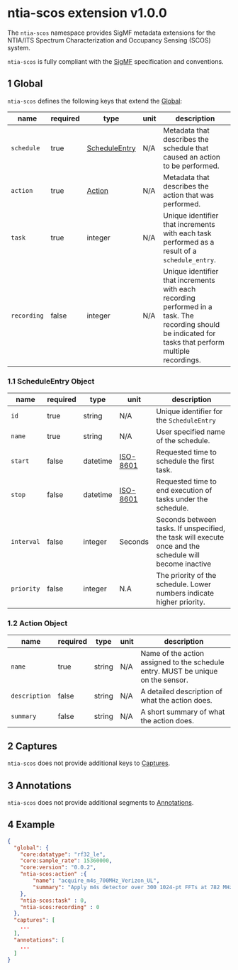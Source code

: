 # ntia-scos extension v1.0.0
The `ntia-scos` namespace provides SigMF metadata extensions for the NTIA/ITS Spectrum Characterization and Occupancy Sensing (SCOS) system.

`ntia-scos` is fully compliant with the [SigMF](https://github.com/gnuradio/SigMF/blob/master/sigmf-spec.md#namespaces) specification and conventions.

## 1 Global
`ntia-scos` defines the following keys that extend the [Global](https://github.com/gnuradio/SigMF/blob/master/sigmf-spec.md#global-object):

|name|required|type|unit|description|
|----|--------------|-------|-------|-----------|
|`schedule`|true| [ScheduleEntry](#11-scheduleentry-object)|N/A|Metadata that describes the schedule that caused an action to be performed.|
|`action`|true|[Action](#12-action-object)|N/A|Metadata that describes the action that was performed.|
|`task`|true|integer|N/A|Unique identifier that increments with each task performed as a result of a `schedule_entry`.|
|`recording`|false|integer|N/A|Unique identifier that increments with each recording performed in a task. The recording should be indicated for tasks that perform multiple recordings. |



### 1.1 ScheduleEntry Object
|name|required|type|unit|description|
|----|--------------|-------|-------|-----------|
|`id`|true|string|N/A|Unique identifier for the `ScheduleEntry`|
|`name`|true|string|N/A|User specified name of the schedule.|
|`start`|false|datetime|[ISO-8601](https://github.com/gnuradio/SigMF/blob/master/sigmf-spec.md#the-datetime-pair)|Requested time to schedule the first task.|
|`stop`|false|datetime|[ISO-8601](https://github.com/gnuradio/SigMF/blob/master/sigmf-spec.md#the-datetime-pair)|Requested time to end execution of tasks under the schedule.|
|`interval`|false|integer|Seconds|Seconds between tasks. If unspecified, the task will execute once and the schedule will become inactive|
|`priority`|false|integer|N.A|The priority of the schedule. Lower numbers indicate higher priority.|



### 1.2 Action Object
|name|required|type|unit|description|
|----|--------------|-------|-------|-----------|
|`name`|true|string|N/A|Name of the action assigned to the schedule entry. MUST be unique on the sensor.|
|`description`|false|string|N/A|A detailed description of what the action does.|
|`summary`|false|string|N/A|A short summary of what the action does.|

## 2 Captures
`ntia-scos` does not provide additional keys to [Captures](https://github.com/gnuradio/SigMF/blob/master/sigmf-spec.md#captures-array).

## 3 Annotations
`ntia-scos` does not provide additional segments to [Annotations](https://github.com/gnuradio/SigMF/blob/master/sigmf-spec.md#annotations-array).

## 4 Example
```json
{
  "global": {
    "core:datatype": "rf32_le",
    "core:sample_rate": 15360000,
    "core:version": "0.0.2",
    "ntia-scos:action" :{
        "name": "acquire_m4s_700MHz_Verizon_UL",
        "summary": "Apply m4s detector over 300 1024-pt FFTs at 782 MHz."
    },
    "ntia-scos:task" : 0,
    "ntia-scos:recording" : 0
  },
  "captures": [
    ...
  ],
  "annotations": [
    ...
  ]
}
```
